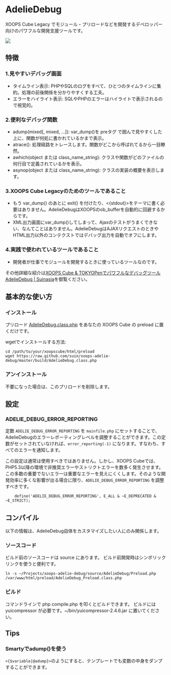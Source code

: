 # AdelieDebug

XOOPS Cube Legacy でモジュール・プリロードなどを開発するデベロッパー向けのパワフルな開発支援ツールです。

![](https://lh3.googleusercontent.com/-6eASUD-qeYk/TwaPZpHaY9I/AAAAAAAABno/GcZuarntiGM/s400/%2525E3%252582%2525B9%2525E3%252582%2525AF%2525E3%252583%2525AA%2525E3%252583%2525BC%2525E3%252583%2525B3%2525E3%252582%2525B7%2525E3%252583%2525A7%2525E3%252583%252583%2525E3%252583%252588%2525202012-01-06%25252014.14.33.png)

## 特徴

### 1.見やすいデバッグ画面

* タイムライン表示: PHPやSQLのログをすべて、ひとつのタイムラインに集約。処理の前後関係を分かりやすくする工夫。
* エラーをハイライト表示: SQLやPHPのエラーはハイライトで表示されるので視覚的。

### 2.便利なデバッグ関数

* adump(mixed[, mixed, ...]): var_dump()を preタグ で囲んで見やすくした上に、関数が何処に書かれているかまで表示。
* atrace(): 処理経路をトレースします。関数がどこから呼ばれてるから一目瞭然。
* awhich(object または class_name_string): クラスや関数がどのファイルの何行目で定義されているかを表示。
* asynop(object または class_name_string): クラスの実装の概要を表示します。

### 3.XOOPS Cube Legacyのためのツールであること

* もう var_dump() のあとに exit() を付けたり、<{stdout}>をテーマに書く必要はありません。AdelieDebugはXOOPSのob_bufferを自動的に回避するからです。
* XML出力画面にvar_dump()してしまって、Ajaxのテストがうまくできない、なんてことはありません。AdelieDebugはAJAXリクエストのときやHTML出力以外のコンテクストではデバッグ出力を自動でオフにします。

### 4.実践で使われているツールであること

* 開発者が仕事でモジュールを開発するときに使っているツールなのです。

その他詳細な紹介は[XOOPS Cube & TOKYOPenでパワフルなデバッグツールAdelieDebug | Suinasia](http://suin.asia/2012/01/06/xoops-adelie-debug)を御覧ください。


## 基本的な使い方

### インストール

プリロード [AdelieDebug.class.php](https://raw.github.com/suin/xoops-adelie-debug/master/build/AdelieDebug.class.php) をあなたの XOOPS Cube の preload に置くだけです。

wgetでインストールする方法:

```
cd /path/to/your/xoopscube/html/preload
wget https://raw.github.com/suin/xoops-adelie-debug/master/build/AdelieDebug.class.php
```

### アンインストール

不要になった場合は、このプリロードを削除します。

## 設定

### ADELIE_DEBUG_ERROR_REPORTING

定数 `ADELIE_DEBUG_ERROR_REPORTING` を `mainfile.php` にセットすることで、AdelieDebugのエラーレポーティングレベルを調整することができます。この定数がセットされていなければ、`error_reporting(-1)` になります。すなわち、すべてのエラーを通知します。

この設定は通常は使用すべきではありません。しかし、XOOPS Cubeでは、PHP5.3以降の環境で非推奨エラーやストリクトエラーを数多く発生させます。この多数の重要でないエラーは重要なエラーを見えにくくします。そのような開発効率に多くな影響が出る場合に限り、`ADELIE_DEBUG_ERROR_REPORTING` を調整すべきです。

```
	define('ADELIE_DEBUG_ERROR_REPORTING', E_ALL & ~E_DEPRECATED & ~E_STRICT);
```

## コンパイル

以下の情報は、AdelieDebug自体をカスタマイズしたい人にのみ関係します。

### ソースコード

ビルド前のソースコードは source にあります。
ビルド前開発時はシンボリックリンクを使うと便利です。

```
ln -s ~/Projects/xoops-adelie-debug/source/AdelieDebug/Preload.php /var/www/html/preload/AdelieDebug_Preload.class.php
```

### ビルド

コマンドラインで php compile.php を叩くとビルドできます。
ビルドには yuicompressor が必要です。~/bin/yuicompressor-2.4.6.jar に置いてください。

## Tips

### Smartyでadump()を使う

```<{$variable|@adump}>```のようにすると、テンプレートでも変数の中身をダンプすることができます。

